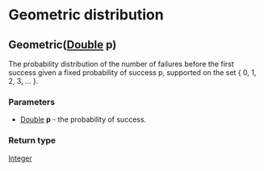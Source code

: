 Geometric distribution
======================
Geometric([Double](../types/Double.md) **p**)
---------------------------------------------

The probability distribution of the number of failures before the first success given a fixed probability of success p, supported on the set { 0, 1, 2, 3, ... }.

### Parameters

- [Double](../types/Double.md) **p** - the probability of success.

### Return type

[Integer](../types/Integer.md)



